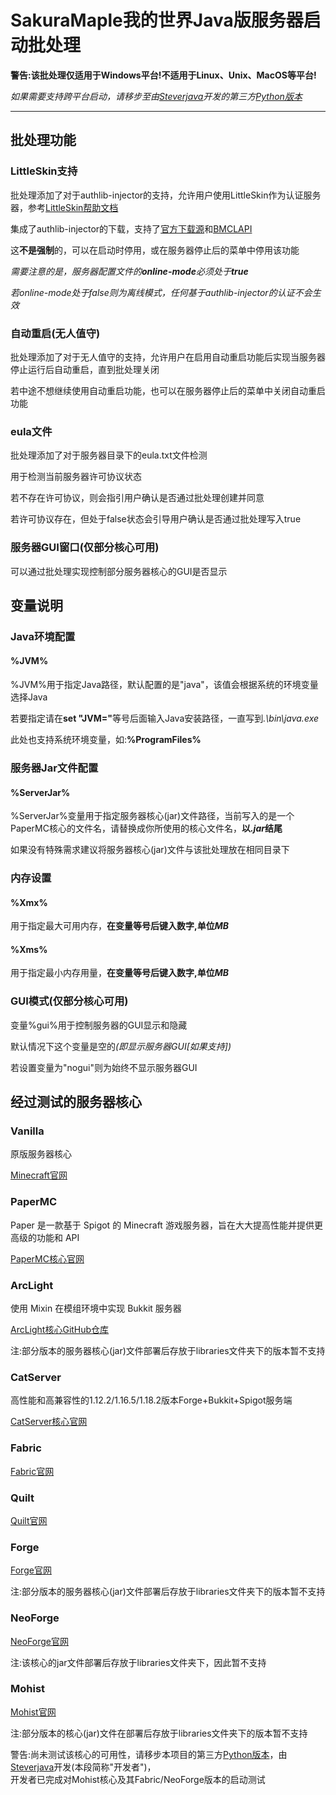 # SakuraMaple我的世界Java版服务器启动批处理
<p><strong>警告:该批处理仅适用于Windows平台!不适用于Linux、Unix、MacOS等平台!</strong></p>
<p><em>如果需要支持跨平台启动，请移步至由<a href="https://github.com/Steverjava/" title="Steverjava">Steverjava</a>开发的第三方<a href="https://github.com/Steverjava/Minecraft-Server-Launcher" title="Steverjava">Python版本</a></em></p><hr>

## 批处理功能
### LittleSkin支持
<p>批处理添加了对于authlib-injector的支持，允许用户使用LittleSkin作为认证服务器，参考<a href="https://manual.littlesk.in/yggdrasil/authlib-injector" title="帮助文档">LittleSkin帮助文档</a></p>
<p>集成了authlib-injector的下载，支持了<a href="https://authlib-injector.yushi.moe/" title="官方源">官方下载源</a>和<a href="https://bmclapi2.bangbang93.com/mirrors/authlib-injector/" title="BMCLAPI">BMCLAPI</a></p>
<p>这<strong>不是强制</strong>的，可以在启动时停用，或在服务器停止后的菜单中停用该功能</p>
<P><em>需要注意的是，服务器配置文件的<strong>online-mode</strong>必须处于<strong>true</strong></em></p>
<p><em>若online-mode处于false则为离线模式，任何基于authlib-injector的认证不会生效</em></p>

### 自动重启(无人值守)
<p>批处理添加了对于无人值守的支持，允许用户在启用自动重启功能后实现当服务器停止运行后自动重启，直到批处理关闭</p>
<p>若中途不想继续使用自动重启功能，也可以在服务器停止后的菜单中关闭自动重启功能</p>

### eula文件
<p>批处理添加了对于服务器目录下的eula.txt文件检测</p>
<p>用于检测当前服务器许可协议状态</p>
<p>若不存在许可协议，则会指引用户确认是否通过批处理创建并同意</p>
<p>若许可协议存在，但处于false状态会引导用户确认是否通过批处理写入true</p>

### 服务器GUI窗口(仅部分核心可用)
<p>可以通过批处理实现控制部分服务器核心的GUI是否显示</p>

## 变量说明
### Java环境配置
#### %JVM%
<p>%JVM%用于指定Java路径，默认配置的是"java"，该值会根据系统的环境变量选择Java</p>
<p>若要指定请在<strong>set "JVM="</strong>等号后面输入Java安装路径，一直写到<em>.\bin\java.exe</em></p>
<p>此处也支持系统环境变量，如:<strong>%ProgramFiles%</strong></p>

### 服务器Jar文件配置
#### %ServerJar%
<p>%ServerJar%变量用于指定服务器核心(jar)文件路径，当前写入的是一个PaperMC核心的文件名，请替换成你所使用的核心文件名，<strong>以<em>.jar</em>结尾</strong></p>
<p>如果没有特殊需求建议将服务器核心(jar)文件与该批处理放在相同目录下</p>

### 内存设置
#### %Xmx%
<p>用于指定最大可用内存，<strong>在变量等号后键入数字,单位<em>MB</em></strong></p>

#### %Xms%
<p>用于指定最小内存用量，<strong>在变量等号后键入数字,单位<em>MB</em></strong></p>

### GUI模式(仅部分核心可用)
<p>变量%gui%用于控制服务器的GUI显示和隐藏</p>
<p>默认情况下这个变量是空的<em>(即显示服务器GUI[如果支持])</em></p>
<p>若设置变量为"nogui"则为始终不显示服务器GUI</p>

## 经过测试的服务器核心
### Vanilla
<p>原版服务器核心</p>
<p><a href="https://www.minecraft.net/zh-hans/download/server" title="Vanilla">Minecraft官网</a></p>

### PaperMC
<p>Paper 是一款基于 Spigot 的 Minecraft 游戏服务器，旨在大大提高性能并提供更高级的功能和 API</p>
<p><a href="papermc.io" title="PaperMC">PaperMC核心官网</a></p>

### ArcLight
<p>使用 Mixin 在模组环境中实现 Bukkit 服务器</p>
<p><a href="https://github.com/IzzelAliz/Arclight" title="ArcLight">ArcLight核心GitHub仓库</a></p>
<p>注:部分版本的服务器核心(jar)文件部署后存放于libraries文件夹下的版本暂不支持</p>

### CatServer
<p>高性能和高兼容性的1.12.2/1.16.5/1.18.2版本Forge+Bukkit+Spigot服务端</p>
<p><a href="https://catmc.org/" title="CatServer">CatServer核心官网</a></p>

### Fabric
<p><a href="https://fabricmc.net/use/" title="Fabric Server">Fabric官网</a></p>

### Quilt
<p><a href="https://quiltmc.org/install/" title="Quilt Server">Quilt官网</a></p>

### Forge
<p><a href="https://files.minecraftforge.net/" title="Forge">Forge官网</a></p>
<p>注:部分版本的服务器核心(jar)文件部署后存放于libraries文件夹下的版本暂不支持</p>

### NeoForge
<p><a href="https://projects.neoforged.net/neoforged/neoforge" title="NeoForge">NeoForge官网</a></p>
<p>注:该核心的jar文件部署后存放于libraries文件夹下，因此暂不支持</p>

### Mohist
<p><a href="https://mohistmc.com/" title="Mohist">Mohist官网</a></p>
<p>注:部分版本的核心(jar)文件在部署后存放于libraries文件夹下的版本暂不支持</p>
<p>警告:尚未测试该核心的可用性，请移步本项目的第三方<a href="https://github.com/Steverjava/Minecraft-Server-Launcher" title="Steverjava">Python版本</a>，由<a href="https://github.com/Steverjava/" title="Steverjava">Steverjava</a>开发(本段简称"开发者")，<br>开发者已完成对Mohist核心及其Fabric/NeoForge版本的启动测试</p>
